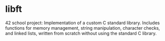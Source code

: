 # libft
42 school project: Implementation of a custom C standard library. Includes functions for memory management, string manipulation, character checks, and linked lists, written from scratch without using the standard C library.
